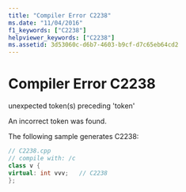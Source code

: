 ```yaml
---
title: "Compiler Error C2238"
ms.date: "11/04/2016"
f1_keywords: ["C2238"]
helpviewer_keywords: ["C2238"]
ms.assetid: 3d53060c-d6b7-4603-b9cf-d7c65eb64cd2
---
```

# Compiler Error C2238

unexpected token(s) preceding 'token'

An incorrect token was found.

The following sample generates C2238:

```cpp
// C2238.cpp
// compile with: /c
class v {
virtual: int vvv;   // C2238
};
```
